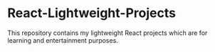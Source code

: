 # React-Lightweight-Projects
This repository contains my lightweight React projects which are for learning and entertainment purposes.
